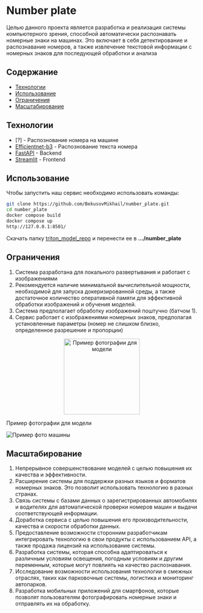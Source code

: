 # Number plate
Целью данного проекта является разработка и реализация системы компьютерного зрения, способной автоматически распознавать номерные знаки на машинах. Это включает в себя детектирование и распознавание номеров, а также извлечение текстовой информации с номерных знаков для последующей обработки и анализа

## Содержание
- [Технологии](#технологии)
- [Использование](#использование)
- [Ограничения](#Ограничения)
- [Масштабирование](#Масштабирование)

## Технологии
- [?] - Распознование номера на машине
- [Efficientnet-b3](https://pytorch.org/vision/main/models/generated/torchvision.models.efficientnet_b3) - Распознование текста номера
- [FastAPI](https://fastapi.tiangolo.com/) - Backend
- [Streamlit](https://streamlit.io/) - Frontend

## Использование
Чтобы запустить наш сервис необходимо использовать команды:
```sh
git clone https://github.com/BekusovMikhail/number_plate.git
cd number_plate
docker compose build
docker compose up
http://127.0.0.1:8501/
```

Скачать папку [triton_model_repo](https://drive.google.com/drive/folders/1etL6BM7iIQgXSx4qYWuxnKZDSDmAFVNB?usp=drive_link) и перенести ее в **.../number_plate**

## Ограничения

1. Система разработана для локального развертывания и работает с изображениями
2. Рекомендуется наличие минимальной вычислительной мощности, необходимой для запуска докеризированной среды, а также достаточное количество оперативной памяти для эффективной обработки изображений и обучения моделей.
3. Система предполагает обработку изображений поштучно (батчом 1).
4. Сервис работает с изображениями номерных знаков, предполагая установленные параметры (номер не слишком близко, определенное разрешение и пропорции)

<p align="center">
    <img width="200" src="[http://material-bread.org/logo-shadow.svg](https://user-images.githubusercontent.com/78909279/279159171-2a8922e4-e513-4797-aa8d-0a3fb4f3eb73.jpg)" alt="Пример фотографии для модели">
</p>

Пример фотографии для модели

![Пример фото машины](https://user-images.githubusercontent.com/78909279/279159171-2a8922e4-e513-4797-aa8d-0a3fb4f3eb73.jpg)


## Масштабирование

1. Непрерывное совершенствование моделей с целью повышения их качества и эффективности.
2. Расширение системы для поддержки разных языков и форматов номерных знаков. Это позволит использовать технологию в разных странах.
3. Связь системы с базами данных о зарегистрированных автомобилях и водителях для автоматической проверки номеров машин и выдачи соответствующей информации.
4. Доработка сервиса с целью повышения его производительности, качества и скорости обработки данных.
5. Предоставление возможности сторонним разработчикам интегрировать технологию в свои продукты с использованием API, а также продажа лицензий на использование системы.
6. Разработка системы, которая способна адаптироваться к различным условиям освещения, погодным условиям и другим переменным, которые могут повлиять на качество распознавания.
7. Исследование возможности использования технологии в смежных отраслях, таких как парковочные системы, логистика и мониторинг автопарков.
8. Разработка мобильных приложений для смартфонов, которые позволят пользователям фотографировать номерные знаки и отправлять их на обработку.
